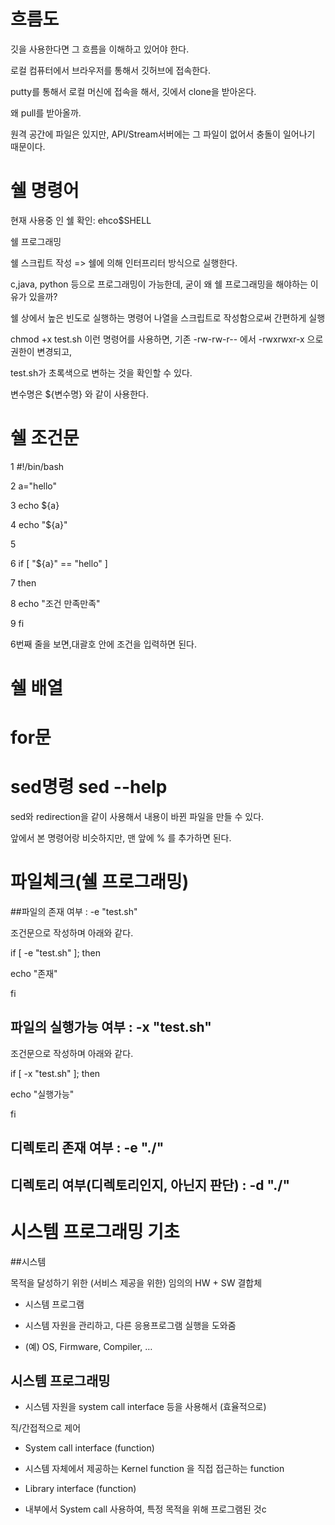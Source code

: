 # 흐름도


깃을 사용한다면 그 흐름을 이해하고 있어야 한다.     



로컬 컴퓨터에서 브라우저를 통해서 깃허브에 접속한다.  

putty를 통해서 로컬 머신에 접속을 해서, 깃에서 clone을 받아온다.   


왜 pull를 받아올까.  

원격 공간에 파일은 있지만, API/Stream서버에는 그 파일이 없어서 충돌이 일어나기 때문이다.   



# 쉘 명령어

현재 사용중 인 쉘 확인: ehco$SHELL



쉘 프로그래밍

쉘 스크립트 작성 =>  쉘에 의해 인터프리터 방식으로 실행한다.

c,java, python 등으로 프로그래밍이 가능한데, 굳이 왜 쉘 프로그래밍을 해야하는 이유가 있을까?

쉘 상에서 높은 빈도로 실행하는 명령어 나열을 스크립트로 작성함으로써 간편하게 실행   


chmod +x test.sh 이런 명령어를 사용하면, 기존 -rw-rw-r-- 에서 -rwxrwxr-x 으로 권한이 변경되고,   

test.sh가 초록색으로 변하는 것을 확인할 수 있다.  


변수명은 ${변수명} 와 같이 사용한다. 



# 쉘 조건문

  1 #!/bin/bash

  2 a="hello"

  3 echo ${a}

  4 echo "${a}"

  5

  6 if [ "${a}" == "hello" ]

  7 then

  8     echo "조건 만족만족"

  9 fi



6번째 줄을 보면,대괄호 안에 조건을 입력하면 된다.



# 쉘 배열

# for문

# sed명령 sed --help

sed와 redirection을 같이 사용해서 내용이 바뀐 파일을 만들 수 있다.

앞에서 본 명령어랑 비슷하지만, 맨 앞에 % 를 추가하면 된다. 


# 파일체크(쉘 프로그래밍)  

##파일의 존재 여부 : -e "test.sh" 



조건문으로 작성하며 아래와 같다.   

if [ -e "test.sh" ]; then  

echo "존재"  

fi  



## 파일의 실행가능 여부 : -x "test.sh" 

조건문으로 작성하며 아래와 같다.       

if [ -x "test.sh" ]; then    

echo "실행가능"    

fi    

## 디렉토리 존재 여부 : -e "./" 

## 디렉토리 여부(디렉토리인지, 아닌지 판단) : -d "./" 



# 시스템 프로그래밍 기초


##시스템

목적을 달성하기 위한 (서비스 제공을 위한) 임의의 HW + SW 결합체

- 시스템 프로그램

- 시스템 자원을 관리하고, 다른 응용프로그램 실행을 도와줌

- (예) OS, Firmware, Compiler, …

## 시스템 프로그래밍

- 시스템 자원을 system call interface 등을 사용해서 (효율적으로)

직/간접적으로 제어

- System call interface (function)

- 시스템 자체에서 제공하는 Kernel function 을 직접 접근하는 function

- Library interface (function)

- 내부에서 System call 사용하여, 특정 목적을 위해 프로그램된 것c